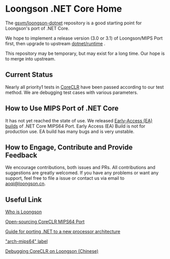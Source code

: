  Loongson .NET Core Home
===========================

The [gsvm/loongson-dotnet](https://github.com/gsvm/loongson-dotnet) repository is a good starting point for Loongson's port of .NET Core.

We hope to implement a release version (3.0 or 3.1) of Loongson/MIPS Port first, then upgrade to upstream [dotnet/runtime](https://github.com/dotnet/runtime) .

This repository may be temporary, but may exist for a long time. Our hope is to merge into upstream.


## Current Status

Nearly all priority1 tests in [CoreCLR](https://github.com/gsvm/coreclr) have been passed according to our test method. We are debugging test cases with various parameters. 


## How to Use MIPS Port of .NET Core

It has not yet reached the state of use. We released [Early-Access (EA) builds](https://github.com/gsvm/loongson-dotnet/releases)  of .NET Core MIPS64 Port. Early Access (EA) Build is not for production use. EA build has many bugs and is very unstable.


## How to Engage, Contribute and Provide Feedback

We encourage contributions, both issues and PRs. All contributions and suggestions are greatly welcomed. If you have any problems or want any support, feel free to file a issue or contact us via email to aoqi@loongson.cn.

## Useful Link

[Who is Loongson](http://www.loongson.cn/)

[Open-sourcing CoreCLR MIPS64 Port](https://github.com/dotnet/runtime/issues/38069)

[Guide for porting .NET to a new processor architecture](https://github.com/dotnet/runtime/blob/master/docs/design/coreclr/botr/guide-for-porting.md)

["arch-mips64" label](https://github.com/dotnet/runtime/labels/arch-mips64)

[Debugging CoreCLR on Loongson (Chinese)](http://ask.loongnix.org/?/article/689)
